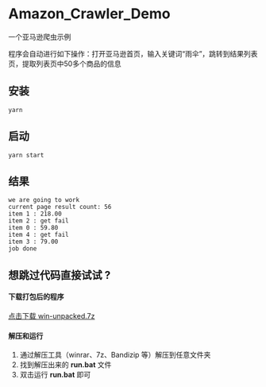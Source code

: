 # Amazon_Crawler_Demo

一个亚马逊爬虫示例

程序会自动进行如下操作：打开亚马逊首页，输入关键词“雨伞”，跳转到结果列表页，提取列表页中50多个商品的信息



## 安装

```
yarn
```



## 启动

```
yarn start
```



## 结果

```
we are going to work
current page result count: 56
item 1 : 218.00
item 2 : get fail
item 0 : 59.80
item 4 : get fail
item 3 : 79.00
job done
```



## 想跳过代码直接试试 ?

#### 下载打包后的程序

[点击下载 win-unpacked.7z](https://github.com/cxwithyxy/Amazon_Crawler_Demo/releases/download/v3/amazon_crawler_demo-3.0.0-win.7z
)

#### 解压和运行

1. 通过解压工具（winrar、7z、Bandizip 等）解压到任意文件夹
2. 找到解压出来的 **run.bat** 文件
3. 双击运行 **run.bat** 即可